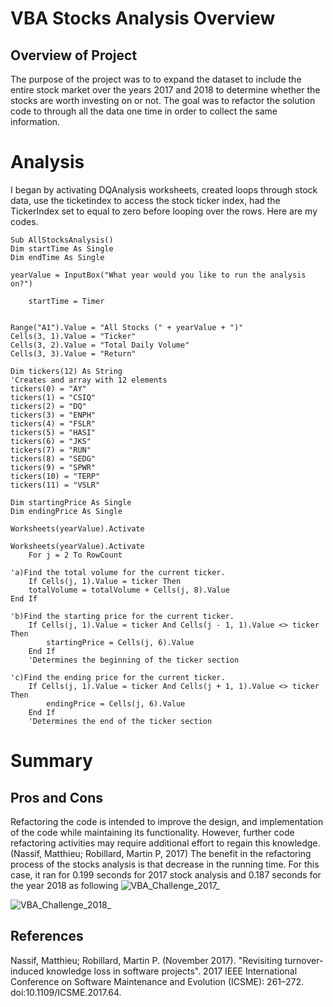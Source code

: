 # VBA Stocks Analysis Overview
## Overview of Project
  The purpose of the project was to to expand the dataset to include the entire stock market over the years 2017 and 2018 to determine whether the stocks are worth investing on or not. The goal was to refactor the solution code to through all the data one time in order to collect the same information. 
  # Analysis 
  I began by activating DQAnalysis worksheets, created loops through stock data, use the ticketindex to access the stock ticker index, had the TickerIndex set to equal to zero before looping over the rows. Here are my codes.
    
    
    Sub AllStocksAnalysis()
    Dim startTime As Single
    Dim endTime As Single
    
    yearValue = InputBox("What year would you like to run the analysis on?")
    
        startTime = Timer

    
    Range("A1").Value = "All Stocks (" + yearValue + ")"
    Cells(3, 1).Value = "Ticker"
    Cells(3, 2).Value = "Total Daily Volume"
    Cells(3, 3).Value = "Return"

    Dim tickers(12) As String
    'Creates and array with 12 elements
    tickers(0) = "AY"
    tickers(1) = "CSIQ"
    tickers(2) = "DQ"
    tickers(3) = "ENPH"
    tickers(4) = "FSLR"
    tickers(5) = "HASI"
    tickers(6) = "JKS"
    tickers(7) = "RUN"
    tickers(8) = "SEDG"
    tickers(9) = "SPWR"
    tickers(10) = "TERP"
    tickers(11) = "VSLR"
  
    Dim startingPrice As Single
    Dim endingPrice As Single
    
    Worksheets(yearValue).Activate

    Worksheets(yearValue).Activate
        For j = 2 To RowCount
        
    'a)Find the total volume for the current ticker.
        If Cells(j, 1).Value = ticker Then
        totalVolume = totalVolume + Cells(j, 8).Value
    End If
    
    'b)Find the starting price for the current ticker.
        If Cells(j, 1).Value = ticker And Cells(j - 1, 1).Value <> ticker Then
            startingPrice = Cells(j, 6).Value
        End If
        'Determines the beginning of the ticker section
        
    'c)Find the ending price for the current ticker.
        If Cells(j, 1).Value = ticker And Cells(j + 1, 1).Value <> ticker Then
            endingPrice = Cells(j, 6).Value
        End If
        'Determines the end of the ticker section
        

# Summary
## Pros and Cons
Refactoring the code is intended to improve the design, and implementation of the code while maintaining its functionality. However, further code refactoring activities may require additional effort to regain this knowledge. (Nassif, Matthieu; Robillard, Martin P, 2017) The benefit in the refactoring process of the stocks analysis is that decrease in the running time. For this case, it ran for 0.199 seconds for 2017 stock analysis and 
0.187 seconds for the year 2018 as following
![VBA_Challenge_2017_](https://user-images.githubusercontent.com/98790082/155231576-da1e025f-4c23-4ad2-ae70-31b879b284d1.png)

![VBA_Challenge_2018_](https://user-images.githubusercontent.com/98790082/155231550-99949c3b-9984-49be-bf87-5694f008caf4.png)


## References
Nassif, Matthieu; Robillard, Martin P. (November 2017). "Revisiting turnover-induced knowledge loss in software projects". 2017 IEEE International Conference on Software Maintenance and Evolution (ICSME): 261–272. doi:10.1109/ICSME.2017.64.
